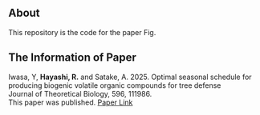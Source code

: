 ## About
This repository is the code for the paper Fig.</br>

## The Information of Paper
Iwasa, Y, **Hayashi, R.** and Satake, A. 2025. Optimal seasonal schedule for producing biogenic volatile organic compounds for tree defense</br>
Journal of Theoretical Biology, 596, 111986.</br>
This paper was published. [Paper Link](https://doi.org/10.1016/j.jtbi.2024.111986)

